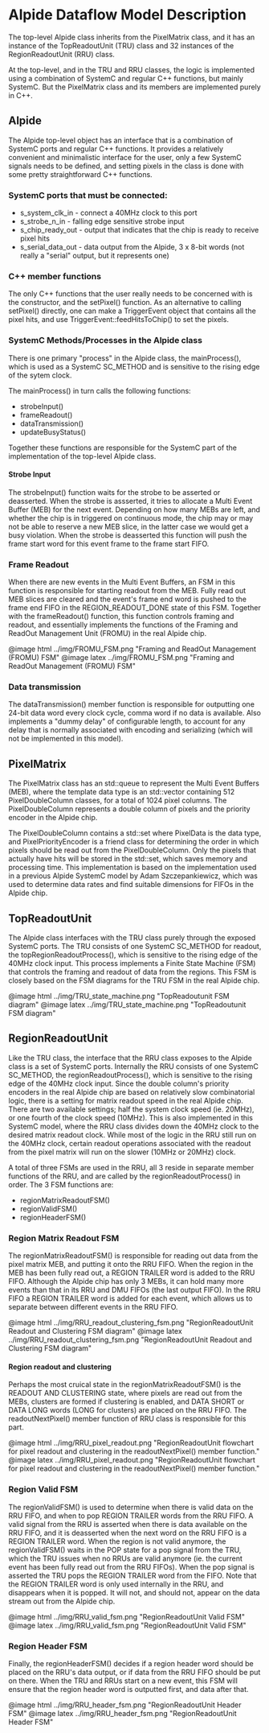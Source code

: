 # Alpide Dataflow Model Description

The top-level Alpide class inherits from the PixelMatrix class, and it has an instance of the TopReadoutUnit (TRU) class and 32 instances of the RegionReadoutUnit (RRU) class.

At the top-level, and in the TRU and RRU classes, the logic is implemented using a combination of SystemC and regular C++ functions, but mainly SystemC. But the PixelMatrix class and its members are implemented purely in C++. 

## Alpide
The Alpide top-level object has an interface that is a combination of SystemC ports and regular C++ functions. It provides a relatively convenient and minimalistic interface for the user, only a few SystemC signals needs to be defined, and setting pixels in the class is done with some pretty straightforward C++ functions.

### SystemC ports that must be connected:

- s_system_clk_in	- connect a 40MHz clock to this port
- s_strobe_n_in - falling edge sensitive strobe input
- s_chip_ready_out - output that indicates that the chip is ready to receive pixel hits
- s_serial_data_out - data output from the Alpide, 3 x 8-bit words (not really a "serial" output, but it represents one)

### C++ member functions
The only C++ functions that the user really needs to be concerned with is the constructor, and the setPixel() function. As an alternative to calling setPixel() directly, one can make a TriggerEvent object that contains all the pixel hits, and use TriggerEvent::feedHitsToChip() to set the pixels.

### SystemC Methods/Processes in the Alpide class
There is one primary "process" in the Alpide class, the mainProcess(), which is used as a SystemC SC_METHOD and is sensitive to the rising edge of the sytem clock.

The mainProcess() in turn calls the following functions:
- strobeInput()
- frameReadout()
- dataTransmission()
- updateBusyStatus()

Together these functions are responsible for the SystemC part of the implementation of the top-level Alpide class.

#### Strobe Input
The strobeInput() function waits for the strobe to be asserted or deasserted.
When the strobe is assserted, it tries to allocate a Multi Event Buffer (MEB) for the next event. Depending on how many MEBs are left, and whether the chip is in triggered on continuous mode, the chip may or may not be able to reserve a new MEB slice, in the latter case we would get a busy violation.
When the strobe is deasserted this function will push the frame start word for this event frame to the frame start FIFO. 

### Frame Readout
When there are new events in the Multi Event Buffers, an FSM in this function is responsible for starting readout from the MEB. Fully read out MEB slices are cleared and the event's frame end word is pushed to the frame end FIFO in the REGION_READOUT_DONE state of this FSM. 
Together with the frameReadout() function, this function controls framing and readout, and essentially implements the functions of the Framing and ReadOut Management Unit (FROMU) in the real Alpide chip.

@image html ../img/FROMU_FSM.png "Framing and ReadOut Management (FROMU) FSM"
@image latex ../img/FROMU_FSM.png "Framing and ReadOut Management (FROMU) FSM"


### Data transmission
The dataTransmission() member function is responsible for outputting one 24-bit data word every clock cycle, comma word if no data is available. Also implements a "dummy delay" of configurable length, to account for any delay that is normally associated with encoding and serializing (which will not be implemented in this model).


## PixelMatrix
The PixelMatrix class has an std::queue to represent the Multi Event Buffers (MEB), where the template data type is an std::vector containing 512 PixelDoubleColumn classes, for a total of 1024 pixel columns. The PixelDoubleColumn represents a double column of pixels and the priority encoder in the Alpide chip.

The PixelDoubleColumn contains a std::set where PixelData is the data type, and PixelPriorityEncoder is a friend class for determining the order in which pixels should be read out from the PixelDoubleColumn. Only the pixels that actually have hits will be stored in the std::set, which saves memory and processing time. This implementation is based on the implementation used in a previous Alpide SystemC model by Adam Szczepankiewicz, which was used to determine data rates and find suitable dimensions for FIFOs in the Alpide chip.


## TopReadoutUnit
The Alpide class interfaces with the TRU class purely through the exposed SystemC ports.
The TRU consists of one SystemC SC_METHOD for readout, the topRegionReadoutProcess(), which is sensitive to the rising edge of the 40MHz clock input. This process implements a Finite State Machine (FSM) that controls the framing and readout of data from the regions. This FSM is closely based on the FSM diagrams for the TRU FSM in the real Alpide chip.

@image html ../img/TRU_state_machine.png "TopReadoutunit FSM diagram"
@image latex ../img/TRU_state_machine.png "TopReadoutunit FSM diagram"


## RegionReadoutUnit
Like the TRU class, the interface that the RRU class exposes to the Alpide class is a set of SystemC ports. Internally the RRU consists of one SystemC SC_METHOD, the regionReadoutProcess(), which is sensitive to the rising edge of the 40MHz clock input. Since the double column's priority encoders in the real Alpide chip are based on relatively slow combinatorial logic, there is a setting for matrix readout speed in the real Alpide chip. There are two available settings; half the system clock speed (ie. 20MHz), or one fourth of the clock speed (10MHz). This is also implemented in this SystemC model, where the RRU class divides down the 40MHz clock to the desired matrix readout clock. While most of the logic in the RRU still run on the 40MHz clock, certain readout operations associated with the readout from the pixel matrix will run on the slower (10MHz or 20MHz) clock.

A total of three FSMs are used in the RRU, all 3 reside in separate member functions of the RRU, and are called by the regionReadoutProcess() in order. The 3 FSM functions are:
- regionMatrixReadoutFSM()
- regionValidFSM()
- regionHeaderFSM()

### Region Matrix Readout FSM
The regionMatrixReadoutFSM() is responsible for reading out data from the pixel matrix MEB, and putting it onto the RRU FIFO. When the region in the MEB has been fully read out, a REGION TRAILER word is added to the RRU FIFO. Although the Alpide chip has only 3 MEBs, it can hold many more events than that in its RRU and DMU FIFOs (the last output FIFO). In the RRU FIFO a REGION TRAILER word is added for each event, which allows us to separate between different events in the RRU FIFO.

@image html ../img/RRU_readout_clustering_fsm.png "RegionReadoutUnit Readout and Clustering FSM diagram"
@image latex ../img/RRU_readout_clustering_fsm.png "RegionReadoutUnit Readout and Clustering FSM diagram"

#### Region readout and clustering
Perhaps the most cruical state in the regionMatrixReadoutFSM() is the READOUT AND CLUSTERING state, where pixels are read out from the MEBs, clusters are formed if clustering is enabled, and DATA SHORT or DATA LONG words (LONG for clusters) are placed on the RRU FIFO. The readoutNextPixel() member function of RRU class is responsible for this part.

@image html ../img/RRU_pixel_readout.png "RegionReadoutUnit flowchart for pixel readout and clustering in the readoutNextPixel() member function."
@image latex ../img/RRU_pixel_readout.png "RegionReadoutUnit flowchart for pixel readout and clustering in the readoutNextPixel() member function."

### Region Valid FSM
The regionValidFSM() is used to determine when there is valid data on the RRU FIFO, and when to pop REGION TRAILER words from the RRU FIFO. A valid signal from the RRU is asserted when there is data available on the RRU FIFO, and it is deasserted when the next word on the RRU FIFO is a REGION TRAILER word. When the region is not valid anymore, the regionValidFSM() waits in the POP state for a pop signal from the TRU, which the TRU issues when no RRUs are valid anymore (ie. the current event has been fully read out from the RRU FIFOs). When the pop signal is asserted the TRU pops the REGION TRAILER word from the FIFO. 
Note that the REGION TRAILER word is only used internally in the RRU, and disappears when it is popped. It will not, and should not, appear on the data stream out from the Alpide chip.


@image html ../img/RRU_valid_fsm.png "RegionReadoutUnit Valid FSM"
@image latex ../img/RRU_valid_fsm.png "RegionReadoutUnit Valid FSM"

### Region Header FSM
Finally, the regionHeaderFSM() decides if a region header word should be placed on the RRU's data output, or if data from the RRU FIFO should be put on there. When the TRU and RRUs start on a new event, this FSM will ensure that the region header word is outputted first, and data after that.

@image html ../img/RRU_header_fsm.png "RegionReadoutUnit Header FSM"
@image latex ../img/RRU_header_fsm.png "RegionReadoutUnit Header FSM"
